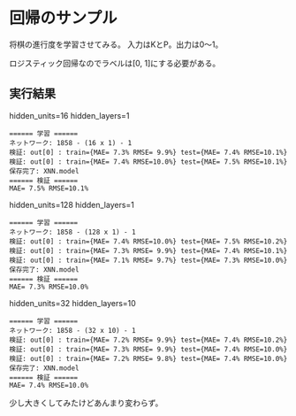 回帰のサンプル
==============

将棋の進行度を学習させてみる。
入力はKとP。出力は0～1。

ロジスティック回帰なのでラベルは[0, 1]にする必要がある。



実行結果
--------

hidden_units=16 hidden_layers=1


	====== 学習 ======
	ネットワーク: 1858 - (16 x 1) - 1
	検証: out[0] : train={MAE= 7.3% RMSE= 9.9%} test={MAE= 7.4% RMSE=10.1%}
	検証: out[0] : train={MAE= 7.4% RMSE=10.0%} test={MAE= 7.5% RMSE=10.1%}
	保存完了: XNN.model
	====== 検証 ======
	MAE= 7.5% RMSE=10.1%


hidden_units=128 hidden_layers=1


	====== 学習 ======
	ネットワーク: 1858 - (128 x 1) - 1
	検証: out[0] : train={MAE= 7.4% RMSE=10.0%} test={MAE= 7.5% RMSE=10.2%}
	検証: out[0] : train={MAE= 7.3% RMSE= 9.9%} test={MAE= 7.4% RMSE=10.1%}
	検証: out[0] : train={MAE= 7.1% RMSE= 9.7%} test={MAE= 7.3% RMSE=10.0%}
	保存完了: XNN.model
	====== 検証 ======
	MAE= 7.3% RMSE=10.0%


hidden_units=32 hidden_layers=10


	====== 学習 ======
	ネットワーク: 1858 - (32 x 10) - 1
	検証: out[0] : train={MAE= 7.2% RMSE= 9.9%} test={MAE= 7.4% RMSE=10.2%}
	検証: out[0] : train={MAE= 7.3% RMSE= 9.9%} test={MAE= 7.4% RMSE=10.0%}
	検証: out[0] : train={MAE= 7.2% RMSE= 9.8%} test={MAE= 7.4% RMSE=10.0%}
	保存完了: XNN.model
	====== 検証 ======
	MAE= 7.4% RMSE=10.0%


少し大きくしてみたけどあんまり変わらず。
